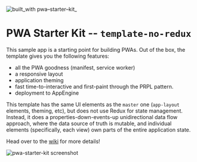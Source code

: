 ![built_with pwa–starter–kit_](https://img.shields.io/badge/built_with-pwa–starter–kit_-blue.svg)

# PWA Starter Kit -- `template-no-redux`

This sample app is a starting point for building PWAs. Out of the box, the template
gives you the following features:
- all the PWA goodness (manifest, service worker)
- a responsive layout
- application theming
- fast time-to-interactive and first-paint through the PRPL pattern.
- deployment to AppEngine

This template has the same UI elements as the `master` one (`app-layout` elements, theming, etc), but does not use Redux for state management. Instead, it does a properties-down-events-up unidirectional data flow approach, where the data source of truth is mutable, and individual elements (specifically, each view) own parts of the entire application state.

Head over to the [wiki](https://github.com/PolymerLabs/pwa-starter-kit/wiki)
for more details!

![pwa-starter-kit screenshot](https://user-images.githubusercontent.com/116360/37805520-24955fb8-2df8-11e8-9261-20db32eff971.jpg)
